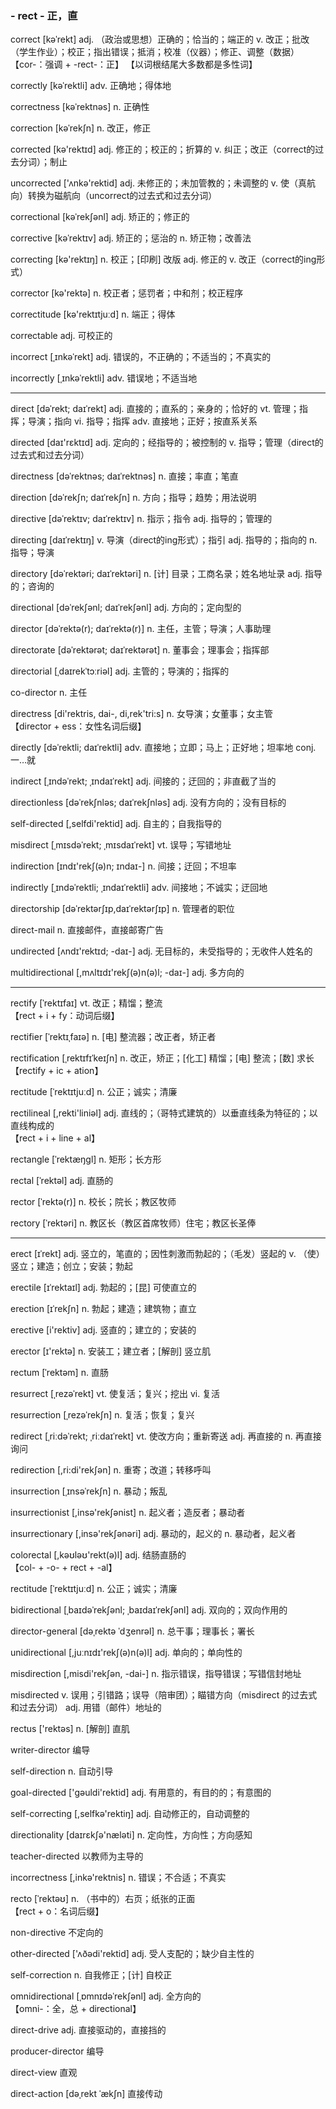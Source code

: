 ### - rect - 正，直

correct [kəˈrekt] adj. （政治或思想）正确的；恰当的；端正的 v. 改正；批改（学生作业）；校正；指出错误；抵消；校准（仪器）；修正、调整（数据）   
【cor-：强调 + -rect-：正】
【以词根结尾大多数都是多性词】

correctly [kəˈrektli] adv. 正确地；得体地

correctness [kəˈrektnəs] n. 正确性

correction [kəˈrekʃn] n. 改正，修正

corrected [kə'rektɪd] adj. 修正的；校正的；折算的 v. 纠正；改正（correct的过去分词）；制止

uncorrected ['ʌnkə'rektid] adj. 未修正的；未加管教的；未调整的 v. 使（真航向）转换为磁航向（uncorrect的过去式和过去分词）   

correctional [kəˈrekʃənl] adj. 矫正的；修正的

corrective [kəˈrektɪv] adj. 矫正的；惩治的 n. 矫正物；改善法

correcting [kə'rektɪŋ] n. 校正；[印刷] 改版 adj. 修正的 v. 改正（correct的ing形式）

corrector [kə'rektə] n. 校正者；惩罚者；中和剂；校正程序

correctitude [kə'rektɪtjuːd] n. 端正；得体

correctable adj. 可校正的

incorrect [ˌɪnkəˈrekt] adj. 错误的，不正确的；不适当的；不真实的

incorrectly [ˌɪnkəˈrektli] adv. 错误地；不适当地

- - -

direct [dəˈrekt; daɪˈrekt] adj. 直接的；直系的；亲身的；恰好的 vt. 管理；指挥；导演；指向 vi. 指导；指挥 adv. 直接地；正好；按直系关系

directed [daɪ'rɛktɪd] adj. 定向的；经指导的；被控制的 v. 指导；管理（direct的过去式和过去分词）

directness [dəˈrektnəs; daɪˈrektnəs] n. 直接；率直；笔直

direction [dəˈrekʃn; daɪˈrekʃn] n. 方向；指导；趋势；用法说明

directive [dəˈrektɪv; daɪˈrektɪv] n. 指示；指令 adj. 指导的；管理的

directing [daɪˈrektɪŋ] v. 导演（direct的ing形式）；指引 adj. 指导的；指向的 n. 指导；导演

directory [dəˈrektəri; daɪˈrektəri] n. [计] 目录；工商名录；姓名地址录 adj. 指导的；咨询的

directional [dəˈrekʃənl; daɪˈrekʃənl] adj. 方向的；定向型的

director [dəˈrektə(r); daɪˈrektə(r)] n. 主任，主管；导演；人事助理

directorate [dəˈrektərət; daɪˈrektərət] n. 董事会；理事会；指挥部

directorial [ˌdaɪrekˈtɔːriəl] adj. 主管的；导演的；指挥的

co-director n. 主任

directress [di'rektris, dai-, di,rek'tri:s] n. 女导演；女董事；女主管   
【director + ess：女性名词后缀】

directly [dəˈrektli; daɪˈrektli] adv. 直接地；立即；马上；正好地；坦率地 conj. 一…就

indirect [ˌɪndəˈrekt; ˌɪndaɪˈrekt] adj. 间接的；迂回的；非直截了当的

directionless [dəˈrekʃnləs; daɪˈrekʃnləs] adj. 没有方向的；没有目标的

self-directed [,selfdi'rektid] adj. 自主的；自我指导的

misdirect [ˌmɪsdəˈrekt; ˌmɪsdaɪˈrekt] vt. 误导；写错地址

indirection [ɪndɪ'rekʃ(ə)n; ɪndaɪ-] n. 间接；迂回；不坦率

indirectly [ˌɪndəˈrektli; ˌɪndaɪˈrektli] adv. 间接地；不诚实；迂回地

directorship [dəˈrektərʃɪp,daɪˈrektərʃɪp] n. 管理者的职位

direct-mail n. 直接邮件，直接邮寄广告

undirected [ʌndɪ'rektɪd; -daɪ-] adj. 无目标的，未受指导的；无收件人姓名的

multidirectional [,mʌltɪdɪ'rekʃ(ə)n(ə)l; -daɪ-] adj. 多方向的

- - -

rectify [ˈrektɪfaɪ] vt. 改正；精馏；整流   
【rect + i + fy：动词后缀】

rectifier [ˈrektɪˌfaɪə] n. [电] 整流器；改正者，矫正者

rectification [ˌrektɪfɪˈkeɪʃn] n. 改正，矫正；[化工] 精馏；[电] 整流；[数] 求长   
【rectify + ic + ation】

rectitude [ˈrektɪtjuːd] n. 公正；诚实；清廉

rectilineal [,rekti'liniəl] adj. 直线的；（哥特式建筑的）以垂直线条为特征的；以直线构成的   
【rect + i + line + al】

rectangle [ˈrektæŋɡl] n. 矩形；长方形

rectal [ˈrektəl] adj. 直肠的

rector [ˈrektə(r)] n. 校长；院长；教区牧师

rectory [ˈrektəri] n. 教区长（教区首席牧师）住宅；教区长圣俸

- - -

erect [ɪˈrekt] adj. 竖立的，笔直的；因性刺激而勃起的；（毛发）竖起的 v. （使）竖立；建造；创立；安装；勃起

erectile [ɪˈrektaɪl] adj. 勃起的；[昆] 可使直立的

erection [ɪˈrekʃn] n. 勃起；建造；建筑物；直立

erective [i'rektiv] adj. 竖直的；建立的；安装的

erector [ɪ'rektə] n. 安装工；建立者；[解剖] 竖立肌

rectum [ˈrektəm] n. 直肠

resurrect [ˌrezəˈrekt] vt. 使复活；复兴；挖出 vi. 复活

resurrection [ˌrezəˈrekʃn] n. 复活；恢复；复兴

redirect [ˌriːdəˈrekt; ˌriːdaɪˈrekt] vt. 使改方向；重新寄送 adj. 再直接的 n. 再直接询问

redirection [,ri:di'rekʃən] n. 重寄；改道；转移呼叫

insurrection [ˌɪnsəˈrekʃn] n. 暴动；叛乱

insurrectionist [,insə'rekʃənist] n. 起义者；造反者；暴动者
 
insurrectionary [,insə'rekʃənəri] adj. 暴动的，起义的 n. 暴动者，起义者

colorectal [,kəʊləʊ'rekt(ə)l] adj. 结肠直肠的   
【col- + -o- + rect + -al】

rectitude [ˈrektɪtjuːd] n. 公正；诚实；清廉

bidirectional [ˌbaɪdəˈrekʃənl; ˌbaɪdaɪˈrekʃənl] adj. 双向的；双向作用的

director-general [dəˌrektə ˈdʒenrəl] n. 总干事；理事长；署长

unidirectional [,juːnɪdɪ'rekʃ(ə)n(ə)l] adj. 单向的；单向性的

misdirection [,misdi'rekʃən, -dai-] n. 指示错误，指导错误；写错信封地址

misdirected v. 误用；引错路；误导（陪审团）；瞄错方向（misdirect 的过去式和过去分词） adj. 用错（邮件）地址的

rectus ['rektəs] n. [解剖] 直肌

writer-director 编导

self-direction n. 自动引导

goal-directed ['ɡəuldi'rektid] adj. 有用意的，有目的的；有意图的

self-correcting [,selfkə'rektiŋ] adj. 自动修正的，自动调整的

directionality [daɪrɛkʃə'næləti] n. 定向性，方向性；方向感知

teacher-directed 以教师为主导的

incorrectness [,inkə'rektnis] n. 错误；不合适；不真实

recto [ˈrektəʊ] n. （书中的）右页；纸张的正面   
【rect + o：名词后缀】

non-directive 不定向的

other-directed ['ʌðədi'rektid] adj. 受人支配的；缺少自主性的

self-correction n. 自我修正；[计] 自校正

omnidirectional [ˌɒmnɪdəˈrekʃənl] adj. 全方向的   
【omni-：全，总 + directional】

direct-drive adj. 直接驱动的，直接挡的

producer-director 编导

direct-view 直观

direct-action [dəˌrekt ˈækʃn] 直接传动



